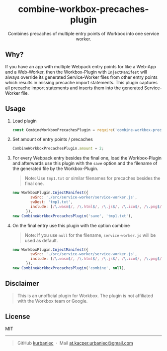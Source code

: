 <div  align="center">
  <h1>
      combine-workbox-precaches-plugin
  </h1>
   <p>
       Combines precaches of multiple entry points of Workbox into one service worker.
   </p>
</div>

## Why?

If you have an app with multiple Webpack entry points for like a Web-App and a Web-Worker, then the Workbox-Plugin with `InjectManifest` will always override its generated Service-Worker files from other entry points which results in missing precache import statements.  This plugin captures all precache import statements and inserts them into the generated Service-Worker file.

## Usage

1. Load plugin

   ```js
   const CombineWorkboxPrecachesPlugin = require('combine-workbox-precaches-plugin');
   ```

2. Set amount of entry points / precaches

   ```js
   CombineWorkboxPrecachesPlugin.amount = 2;
   ```

3. For every Webpack entry besides the final one, load the Workbox-Plugin and afterwards use this plugin with the `save` option and the filename of the generated file by the Workbox-Plugin.    

   > Note: Use `tmp1.txt` or similar filenames for precaches besides the final one.

   ```js
   new WorkboxPlugin.InjectManifest({
           swSrc: './src/service-worker/service-worker.js',
           swDest: 'tmp1.txt',
           include: [/\.wasm$/, /\.html$/, /\.js$/, /\.ico$/, /\.png$/, /\.jpeg$/, /\.json$/]
         }),
   new CombineWorkboxPrecachesPlugin('save', 'tmp1.txt'),
   ```

4. On the final entry use this plugin with the option combine

   > Note: If you use `null` for the filename, `service-worker.js` will be used as default.

   ```js
   new WorkboxPlugin.InjectManifest({
           swSrc: './src/service-worker/service-worker.js',
           include: [/\.wasm$/, /\.html$/, /\.js$/, /\.ico$/, /\.png$/, /\.jpeg$/, /\.json$/]
         }),
   new CombineWorkboxPrecachesPlugin('combine', null),
   ```

   

## Disclaimer

> This is an unofficial plugin for Workbox. The plugin is not affiliated with the Workbox team or Google.

## License

MIT

---

> GitHub [kurbaniec](https://github.com/kurbaniec-tgm) &nbsp;&middot;&nbsp;
> Mail [at.kacper.urbaniec@gmail.com](mailto:at.kacper.urbaniec@gmail.com)